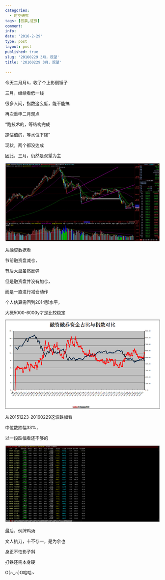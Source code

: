 ```yaml
---
categories:
  - 时空研究
tags: [股票,证券]
comment: 
info: 
date: '2016-2-29'
type: post
layout: post
published: true
slug: '20160229 3月，观望'
title: '20160229 3月，观望'

---
```

今天二月月k，收了个上影倒锤子

三月，继续看低一线

​很多人问，指数这么低，能不能搞

再次重申二月观点

“跑技术的，等结构完成

跑估值的，等水位下降”

现状，两个都没达成

因此，三月，仍然是观望为主

![20160229-0](/images/20160229-0.jpeg)

从融资数据看

节前融资盘减仓，

节后大盘虽然反弹

但是融资盘并没有加仓，

而是一直进行减仓动作

个人估算需回到2014那水平，

大概5000-6000y才是比较稳定​

![20160229-1](/images/20160229-1.png)

从20151223-20160229这波跌幅看

中位数跌幅33%​，

以一段跌幅看还不够的

![20160229-2](/images/20160229-2.jpeg)

最后，例牌鸡汤

文人执刀，十不存一，是为余也

身正不怕影子斜

打铁还需本身硬

O(∩_∩)O哈哈~